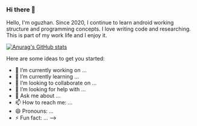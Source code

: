 ### Hi there 👋


Hello, I'm oguzhan. Since 2020, I continue to learn android working structure and programming concepts. I love writing code and researching. This is part of my work life and I enjoy it.

[![Anurag's GitHub stats](https://github-readme-stats.vercel.app/api?username=oguzsout)](https://github.com/anuraghazra/github-readme-stats)

Here are some ideas to get you started:

- 🔭 I’m currently working on ...
- 🌱 I’m currently learning ...
- 👯 I’m looking to collaborate on ...
- 🤔 I’m looking for help with ...
- 💬 Ask me about ...
- 📫 How to reach me: ...
- 😄 Pronouns: ...
- ⚡ Fun fact: ...
-->
